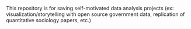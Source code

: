 This repository is for saving self-motivated data analysis projects (ex: visualization/storytelling with open source government data, replication of quantitative sociology papers, etc.)
